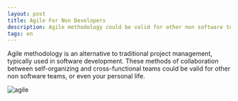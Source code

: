```yaml
---
layout: post
title: Agile For Non Developers
description: Agile methodology could be valid for other non software teams, or even your personal life.
tags: en
---
```


Agile methodology is an alternative to traditional project management,
typically used in software development. These methods of collaboration between
self-organizing and cross-functional teams could be valid for other non
software teams, or even your personal life.

![agile][1]


[1]: /assets/images/articles/agile-for-non-developers.jpg
